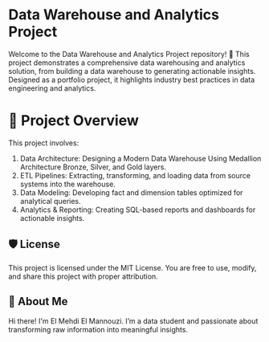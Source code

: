 # Data Warehouse and Analytics Project

Welcome to the Data Warehouse and Analytics Project repository! 🚀
This project demonstrates a comprehensive data warehousing and analytics solution, from building a data warehouse to generating actionable insights. Designed as a portfolio project, it highlights industry best practices in data engineering and analytics.



# 📖 Project Overview

This project involves:

1. Data Architecture: Designing a Modern Data Warehouse Using Medallion Architecture Bronze, Silver, and Gold layers.
2. ETL Pipelines: Extracting, transforming, and loading data from source systems into the warehouse.
3. Data Modeling: Developing fact and dimension tables optimized for analytical queries.
4. Analytics & Reporting: Creating SQL-based reports and dashboards for actionable insights.
   



## 🛡️ License
This project is licensed under the MIT License. You are free to use, modify, and share this project with proper attribution.

## 🌟 About Me
Hi there! I'm El Mehdi El Mannouzi. I’m a data student and passionate about transforming raw information into meaningful insights.
